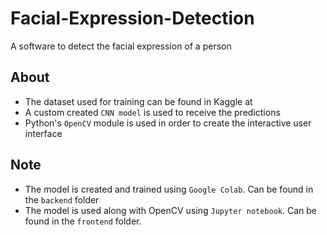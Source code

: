 # Facial-Expression-Detection
A software to detect the facial expression of a person

## About

* The dataset used for training can be found in Kaggle at 
* A custom created `CNN model` is used to receive the predictions
* Python's `OpenCV` module is used in order to create the interactive user interface

## Note

* The model is created and trained using `Google Colab`. Can be found in the `backend` folder 
* The model is used along with OpenCV using `Jupyter notebook`. Can be found in the `frontend` folder.

